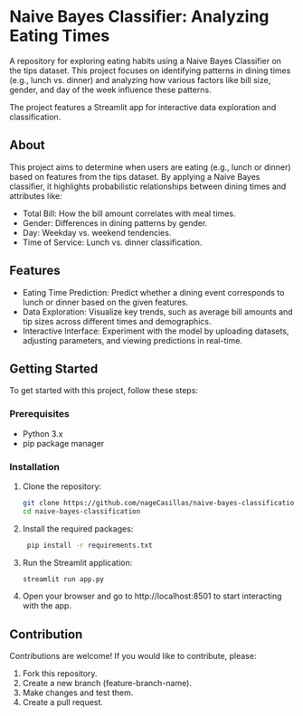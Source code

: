 # Naive Bayes Classifier: Analyzing Eating Times
A repository for exploring eating habits using a Naive Bayes Classifier on the tips dataset. This project focuses on identifying patterns in dining times (e.g., lunch vs. dinner) and analyzing how various factors like bill size, gender, and day of the week influence these patterns.

The project features a Streamlit app for interactive data exploration and classification.

## About

This project aims to determine when users are eating (e.g., lunch or dinner) based on features from the tips dataset. By applying a Naive Bayes classifier, it highlights probabilistic relationships between dining times and attributes like:

- Total Bill: How the bill amount correlates with meal times.
- Gender: Differences in dining patterns by gender.
- Day: Weekday vs. weekend tendencies.
- Time of Service: Lunch vs. dinner classification.

## Features
- Eating Time Prediction: Predict whether a dining event corresponds to lunch or dinner based on the given features.
- Data Exploration: Visualize key trends, such as average bill amounts and tip sizes across different times and demographics.
- Interactive Interface: Experiment with the model by uploading datasets, adjusting parameters, and viewing predictions in real-time.

## Getting Started

To get started with this project, follow these steps:

### Prerequisites

- Python 3.x
- pip package manager

### Installation
1. Clone the repository: 
    ```bash
    git clone https://github.com/nageCasillas/naive-bayes-classification.git
    cd naive-bayes-classification
    ```
2. Install the required packages:
   ```bash
    pip install -r requirements.txt
    ```
3. Run the Streamlit application:
    ```bash
    streamlit run app.py
    ```
4. Open your browser and go to http://localhost:8501 to start interacting with the app.

## Contribution
Contributions are welcome! If you would like to contribute, please:

1. Fork this repository.
2. Create a new branch (feature-branch-name).
3. Make changes and test them.
4. Create a pull request.


